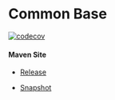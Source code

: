 # Common Base

[![codecov](https://codecov.io/gh/bremersee/common-base/branch/master/graph/badge.svg)](https://codecov.io/gh/bremersee/common-base)

#### Maven Site

- [Release](https://bremersee.github.io/common-base/index.html)

- [Snapshot](https://nexus.bremersee.org/repository/maven-sites/common-base/2.2.1-SNAPSHOT/index.html)
